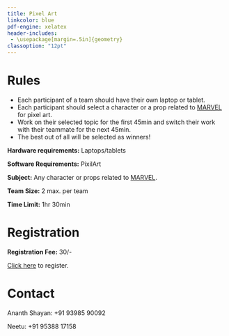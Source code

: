 ```yaml
---
title: Pixel Art
linkcolor: blue
pdf-engine: xelatex
header-includes:
 - \usepackage[margin=.5in]{geometry}
classoption: "12pt"
---
```


# Rules

+ Each participant of a team should
have their own laptop or tablet.
+ Each participant should select a
character or a prop related to 
[MARVEL](https://www.marvel.com/) for
pixel art.
+ Work on their selected topic for
the first 45min and switch their
work with their teammate for the
next 45min.
+ The best out of all will be
selected as winners!

**Hardware requirements:**
 Laptops/tablets

**Software Requirements:**
 PixilArt

**Subject:**
 Any character or props related to
[MARVEL](https://www.marvel.com/).

**Team Size:**
 2 max. per team

**Time Limit:**
 1hr 30min

# Registration

**Registration Fee:** 30/-

[Click here](https://form.google.com) to
register.

# Contact

Ananth Shayan: +91 93985 90092

Neetu: +91 95388 17158
